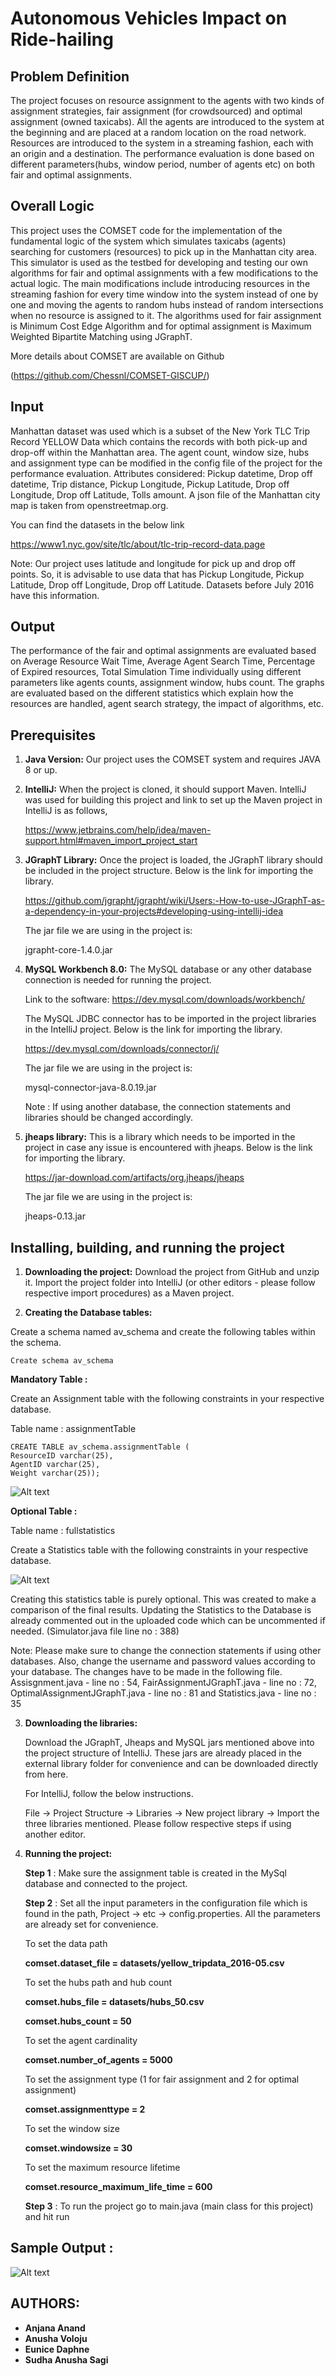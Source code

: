 # Autonomous Vehicles Impact on Ride-hailing

## Problem Definition

The project focuses on resource assignment to the agents with two kinds of assignment strategies, fair assignment (for crowdsourced) and optimal assignment (owned taxicabs). All the agents are introduced to the system at the beginning and are placed at a random location on the road network. Resources are introduced to the system in a streaming fashion, each with an origin and a destination. The performance evaluation is done based on different parameters(hubs, window period, number of agents etc) on both fair and optimal assignments.

## Overall Logic

This project uses the COMSET code for the implementation of the fundamental logic of the system which simulates taxicabs (agents) searching for customers (resources) to pick up in the Manhattan city area. This simulator is used as the testbed for developing and testing our own algorithms for fair and optimal assignments with a few modifications to the actual logic. The main modifications include introducing resources in the streaming fashion for every time window into the system instead of one by one and moving the agents to random hubs instead of random intersections when no resource is assigned to it. The algorithms used for fair assignment is Minimum Cost Edge Algorithm and for optimal assignment is Maximum Weighted Bipartite Matching using JGraphT.

More details about COMSET are available on Github

(https://github.com/Chessnl/COMSET-GISCUP/)

## Input

Manhattan dataset was used which is a subset of the New York TLC Trip Record YELLOW Data which contains the records with both pick-up and drop-off within the Manhattan area. 
The agent count, window size, hubs and assignment type can be modified in the config file of the project for the performance evaluation.
Attributes considered:  Pickup datetime, Drop off datetime, Trip distance, Pickup Longitude, Pickup Latitude, Drop off Longitude, Drop off Latitude, Tolls amount. A json file of the Manhattan city map is taken from openstreetmap.org. 

You can find the datasets in the below link

https://www1.nyc.gov/site/tlc/about/tlc-trip-record-data.page

Note: Our project uses latitude and longitude for pick up and drop off points. So, it is advisable to use data that has Pickup Longitude, Pickup Latitude, Drop off Longitude, Drop off Latitude. Datasets before July 2016 have this information.

## Output 

The performance of the fair and optimal assignments are evaluated based on Average Resource Wait Time, Average Agent Search Time, Percentage of Expired resources, Total Simulation Time individually using different parameters like agents counts, assignment window, hubs count. The graphs are evaluated based on the different statistics which explain how the resources are handled, agent search strategy, the impact of algorithms, etc.

## Prerequisites

1. **Java Version:**
   Our project uses the COMSET system and requires JAVA 8 or up.

2. **IntelliJ:**
   When the project is cloned, it should support Maven. IntelliJ was used for building this project and link to set up the Maven project in IntelliJ is as follows,

   https://www.jetbrains.com/help/idea/maven-support.html#maven_import_project_start

3. **JGraphT Library:**
   Once the project is loaded, the JGraphT library should be included in the project structure. Below is the link for importing the library.

   https://github.com/jgrapht/jgrapht/wiki/Users:-How-to-use-JGraphT-as-a-dependency-in-your-projects#developing-using-intellij-idea

   The jar file we are using in the project is:

   jgrapht-core-1.4.0.jar

4. **MySQL Workbench 8.0:**
   The MySQL database or any other database connection is needed for running the project. 

   Link to the software: https://dev.mysql.com/downloads/workbench/

   The MySQL JDBC connector has to be imported in the project libraries in the IntelliJ project. Below is the link for importing the library.

   https://dev.mysql.com/downloads/connector/j/

   The jar file we are using in the project is:

   mysql-connector-java-8.0.19.jar

   Note : If using another database, the connection statements and libraries should be changed accordingly.

5. **jheaps library:**
   This is a library which needs to be imported in the project in case any issue is encountered with jheaps. 
   Below is the link for importing the library.

   https://jar-download.com/artifacts/org.jheaps/jheaps

   The jar file we are using in the project is:

   jheaps-0.13.jar

## Installing, building, and running the project

1. **Downloading the project:**
   Download the project from GitHub and unzip it. Import the project folder into IntelliJ (or other editors - please follow respective import procedures) as a  Maven project.

2. **Creating the Database tables:**

Create a schema named av_schema and  create the following tables within the schema. 

    Create schema av_schema 


   **Mandatory Table :** 

   Create an Assignment table with the following constraints in your respective database.

   Table name : assignmentTable
   
    CREATE TABLE av_schema.assignmentTable (
    ResourceID varchar(25),
    AgentID varchar(25),
    Weight varchar(25));
   
   ![Alt text](./table%201.png?raw=true "Sample Output")


   **Optional Table :** 

   Table name : fullstatistics

   Create a Statistics table with the following constraints in your respective database.

   ![Alt text](./table%202.png?raw=true "Sample Output")
   

   Creating this statistics table is purely optional. This was created to make a comparison of the final results.  Updating the Statistics to the Database is already commented out in the uploaded code which can be uncommented if needed. (Simulator.java file line no : 388) 

   Note: Please make sure to change the connection statements if using other databases. Also, change the username and password values according to your database. The changes have to be made in the following file. Assisgnment.java - line no : 54, FairAssignmentJGraphT.java - line no : 72, OptimalAssignmentJGraphT.java - line no : 81 and Statistics.java - line no : 35

3. **Downloading the libraries:**

   Download the JGraphT,  Jheaps and MySQL jars mentioned above into the project structure of IntelliJ. These jars are already placed in the external library folder for convenience and can be downloaded directly from here. 

   For IntelliJ, follow the below instructions. 

   File -> Project Structure -> Libraries -> New project library -> Import the three libraries mentioned. Please follow respective steps if using another editor.

4. **Running the project:**

   **Step 1** : Make sure the assignment table is created in the MySql database and connected to the project. 

   **Step 2** : Set all the input parameters in the configuration file which is  found in the path, Project -> etc -> config.properties. All the parameters are already set for convenience. 

   To set the data path
   
   **comset.dataset_file = datasets/yellow_tripdata_2016-05.csv**


   To set the hubs path and hub count
   
   **comset.hubs_file = datasets/hubs_50.csv**
   
   **comset.hubs_count = 50**


   To set the agent cardinality
   
   **comset.number_of_agents = 5000**


   To set the assignment type (1 for fair assignment and 2 for optimal assignment)
   
   **comset.assignmenttype = 2**


   To set the window size 
   
   **comset.windowsize = 30**


   To set the maximum resource lifetime 
   
   **comset.resource_maximum_life_time = 600**


   **Step 3** : To run the project go to main.java (main class for this project) and hit run 

## Sample Output : 
![Alt text](./sample%20output.png?raw=true "Sample Output")

## AUTHORS:
* **Anjana Anand**
* **Anusha Voloju**
* **Eunice Daphne**
* **Sudha Anusha Sagi**



